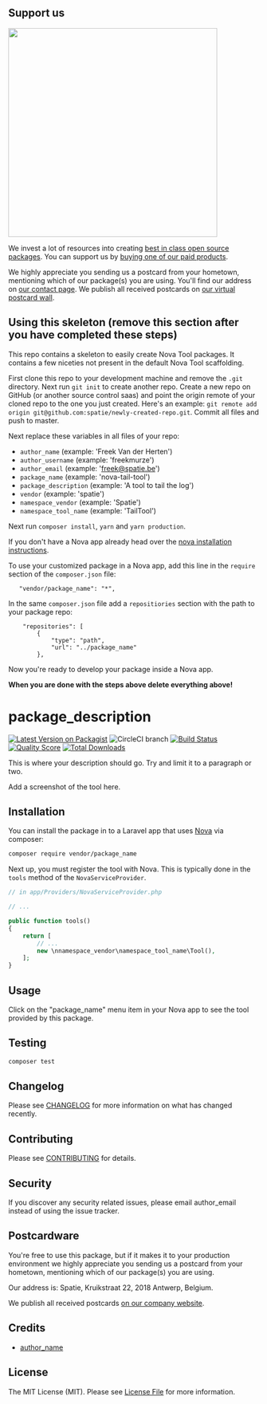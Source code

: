## Support us

[<img src="https://github-ads.s3.eu-central-1.amazonaws.com/skeleton-nova-tool.jpg?t=1" width="419px" />](https://spatie.be/github-ad-click/skeleton-nova-tool)

We invest a lot of resources into creating [best in class open source packages](https://spatie.be/open-source). You can support us by [buying one of our paid products](https://spatie.be/open-source/support-us).

We highly appreciate you sending us a postcard from your hometown, mentioning which of our package(s) you are using. You'll find our address on [our contact page](https://spatie.be/about-us). We publish all received postcards on [our virtual postcard wall](https://spatie.be/open-source/postcards).

## Using this skeleton (remove this section after you have completed these steps)

This repo contains a skeleton to easily create Nova Tool packages. It contains a few niceties not present in the default Nova Tool scaffolding.

First clone this repo to your development machine and remove the `.git` directory. Next run `git init` to create another repo. Create a new repo on GitHub (or another source control saas) and point the origin remote of your cloned repo to the one you just created. Here's an example: `git remote add origin git@github.com:spatie/newly-created-repo.git`. Commit all files and push to master.

Next replace these variables in all files of your repo:

-   `author_name` (example: 'Freek Van der Herten')
-   `author_username` (example: 'freekmurze')
-   `author_email` (example: 'freek@spatie.be')
-   `package_name` (example: 'nova-tail-tool')
-   `package_description` (example: 'A tool to tail the log')
-   `vendor` (example: 'spatie')
-   `namespace_vendor` (example: 'Spatie')
-   `namespace_tool_name` (example: 'TailTool')

Next run `composer install`, `yarn` and `yarn production`.

If you don't have a Nova app already head over the [nova installation instructions](https://nova.laravel.com/docs/1.0/installation.html#installing-nova).

To use your customized package in a Nova app, add this line in the `require` section of the `composer.json` file:

```
   "vendor/package_name": "*",
```

In the same `composer.json` file add a `repositiories` section with the path to your package repo:

```
    "repositories": [
        {
            "type": "path",
            "url": "../package_name"
        },
```

Now you're ready to develop your package inside a Nova app.

**When you are done with the steps above delete everything above!**

# package_description

[![Latest Version on Packagist](https://img.shields.io/packagist/v/vendor/package_name.svg?style=flat-square)](https://packagist.org/packages/vendor/package_name)
![CircleCI branch](https://img.shields.io/circleci/project/github/vendor/package_name/master.svg?style=flat-square)
[![Build Status](https://img.shields.io/travis/vendor/package_name/master.svg?style=flat-square)](https://travis-ci.org/vendor/package_name)
[![Quality Score](https://img.shields.io/scrutinizer/g/vendor/package_name.svg?style=flat-square)](https://scrutinizer-ci.com/g/vendor/package_name)
[![Total Downloads](https://img.shields.io/packagist/dt/vendor/package_name.svg?style=flat-square)](https://packagist.org/packages/vendor/package_name)

This is where your description should go. Try and limit it to a paragraph or two.

Add a screenshot of the tool here.

## Installation

You can install the package in to a Laravel app that uses [Nova](https://nova.laravel.com) via composer:

```bash
composer require vendor/package_name
```

Next up, you must register the tool with Nova. This is typically done in the `tools` method of the `NovaServiceProvider`.

```php
// in app/Providers/NovaServiceProvider.php

// ...

public function tools()
{
    return [
        // ...
        new \nnamespace_vendor\namespace_tool_name\Tool(),
    ];
}
```

## Usage

Click on the "package_name" menu item in your Nova app to see the tool provided by this package.

## Testing

```bash
composer test
```

## Changelog

Please see [CHANGELOG](CHANGELOG.md) for more information on what has changed recently.

## Contributing

Please see [CONTRIBUTING](CONTRIBUTING.md) for details.

## Security

If you discover any security related issues, please email author_email instead of using the issue tracker.

## Postcardware

You're free to use this package, but if it makes it to your production environment we highly appreciate you sending us a postcard from your hometown, mentioning which of our package(s) you are using.

Our address is: Spatie, Kruikstraat 22, 2018 Antwerp, Belgium.

We publish all received postcards [on our company website](https://spatie.be/en/opensource/postcards).

## Credits

-   [author_name](https://github.com/author_username)

## License

The MIT License (MIT). Please see [License File](LICENSE.md) for more information.
